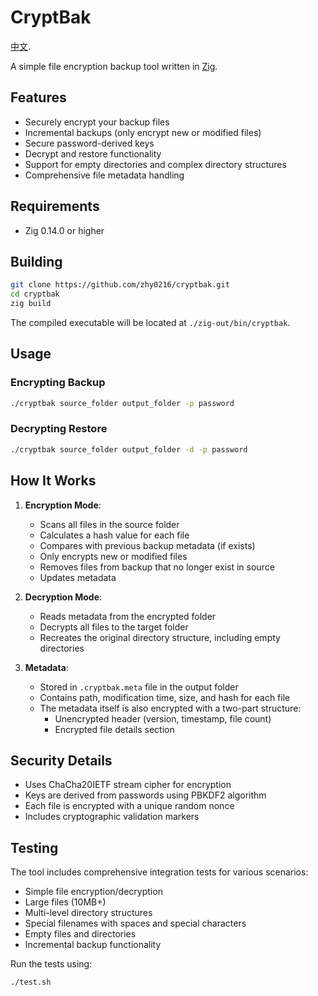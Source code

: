 # CryptBak
[中文](README_CN.md).

A simple file encryption backup tool written in [Zig](https://ziglang.org/).

## Features

- Securely encrypt your backup files
- Incremental backups (only encrypt new or modified files)
- Secure password-derived keys
- Decrypt and restore functionality
- Support for empty directories and complex directory structures
- Comprehensive file metadata handling

## Requirements

- Zig 0.14.0 or higher

## Building

```bash
git clone https://github.com/zhy0216/cryptbak.git
cd cryptbak
zig build
```

The compiled executable will be located at `./zig-out/bin/cryptbak`.

## Usage

### Encrypting Backup

```bash
./cryptbak source_folder output_folder -p password
```

### Decrypting Restore

```bash
./cryptbak source_folder output_folder -d -p password
```

## How It Works

1. **Encryption Mode**:
   - Scans all files in the source folder
   - Calculates a hash value for each file
   - Compares with previous backup metadata (if exists)
   - Only encrypts new or modified files
   - Removes files from backup that no longer exist in source
   - Updates metadata

2. **Decryption Mode**:
   - Reads metadata from the encrypted folder
   - Decrypts all files to the target folder
   - Recreates the original directory structure, including empty directories

3. **Metadata**:
   - Stored in `.cryptbak.meta` file in the output folder
   - Contains path, modification time, size, and hash for each file
   - The metadata itself is also encrypted with a two-part structure:
     - Unencrypted header (version, timestamp, file count)
     - Encrypted file details section

## Security Details

- Uses ChaCha20IETF stream cipher for encryption
- Keys are derived from passwords using PBKDF2 algorithm
- Each file is encrypted with a unique random nonce
- Includes cryptographic validation markers

## Testing

The tool includes comprehensive integration tests for various scenarios:
- Simple file encryption/decryption
- Large files (10MB+)
- Multi-level directory structures
- Special filenames with spaces and special characters
- Empty files and directories
- Incremental backup functionality

Run the tests using:
```bash
./test.sh
```

